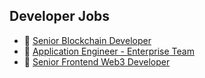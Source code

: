 ## Developer Jobs

- 🐬 [Senior Blockchain Developer](/sr-dev.md)
- 🐙 [Application Engineer - Enterprise Team](/ae.md)
- 🐳 [Senior Frontend Web3 Developer](/web.md)
